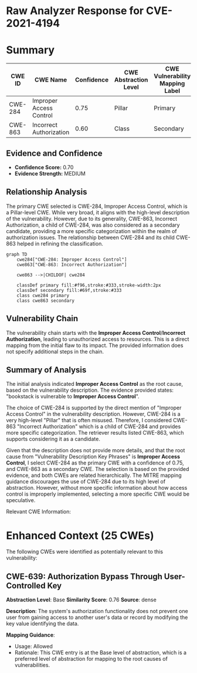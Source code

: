 # Raw Analyzer Response for CVE-2021-4194

# Summary
| CWE ID | CWE Name | Confidence | CWE Abstraction Level | CWE Vulnerability Mapping Label | CWE-Vulnerability Mapping Notes |
|---|---|---|---|---|---|
| CWE-284 | Improper Access Control | 0.75 | Pillar | Primary | Discouraged |
| CWE-863 | Incorrect Authorization | 0.60 | Class | Secondary | Allowed-with-Review |

## Evidence and Confidence

*   **Confidence Score:** 0.70
*   **Evidence Strength:** MEDIUM

## Relationship Analysis
The primary CWE selected is CWE-284, Improper Access Control, which is a Pillar-level CWE. While very broad, it aligns with the high-level description of the vulnerability. However, due to its generality, CWE-863, Incorrect Authorization, a child of CWE-284, was also considered as a secondary candidate, providing a more specific categorization within the realm of authorization issues. The relationship between CWE-284 and its child CWE-863 helped in refining the classification.

```mermaid
graph TD
    cwe284["CWE-284: Improper Access Control"]
    cwe863["CWE-863: Incorrect Authorization"]
    
    cwe863 -->|CHILDOF| cwe284
    
    classDef primary fill:#f96,stroke:#333,stroke-width:2px
    classDef secondary fill:#69f,stroke:#333
    class cwe284 primary
    class cwe863 secondary
```

## Vulnerability Chain
The vulnerability chain starts with the **Improper Access Control**/**Incorrect Authorization**, leading to unauthorized access to resources. This is a direct mapping from the initial flaw to its impact. The provided information does not specify additional steps in the chain.

## Summary of Analysis
The initial analysis indicated **Improper Access Control** as the root cause, based on the vulnerability description. The evidence provided states: "bookstack is vulnerable to **Improper Access Control**".

The choice of CWE-284 is supported by the direct mention of "Improper Access Control" in the vulnerability description. However, CWE-284 is a very high-level "Pillar" that is often misused. Therefore, I considered CWE-863 "Incorrect Authorization" which is a child of CWE-284 and provides more specific categorization. The retriever results listed CWE-863, which supports considering it as a candidate.

Given that the description does not provide more details, and that the root cause from "Vulnerability Description Key Phrases" is **Improper Access Control**, I select CWE-284 as the primary CWE with a confidence of 0.75, and CWE-863 as a secondary CWE. The selection is based on the provided evidence, and both CWEs are related hierarchically. The MITRE mapping guidance discourages the use of CWE-284 due to its high level of abstraction. However, without more specific information about how access control is improperly implemented, selecting a more specific CWE would be speculative.

Relevant CWE Information:

# Enhanced Context (25 CWEs)
The following CWEs were identified as potentially relevant to this vulnerability:

## CWE-639: Authorization Bypass Through User-Controlled Key
**Abstraction Level**: Base
**Similarity Score**: 0.76
**Source**: dense

**Description**:
The system's authorization functionality does not prevent one user from gaining access to another user's data or record by modifying the key value identifying the data.

**Mapping Guidance**:
- Usage: Allowed
- Rationale: This CWE entry is at the Base level of abstraction, which is a preferred level of abstraction for mapping to the root causes of vulnerabilities.